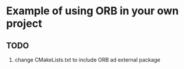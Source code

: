 # Example of using ORB in your own project

## TODO
1. change CMakeLists.txt to include ORB ad external package